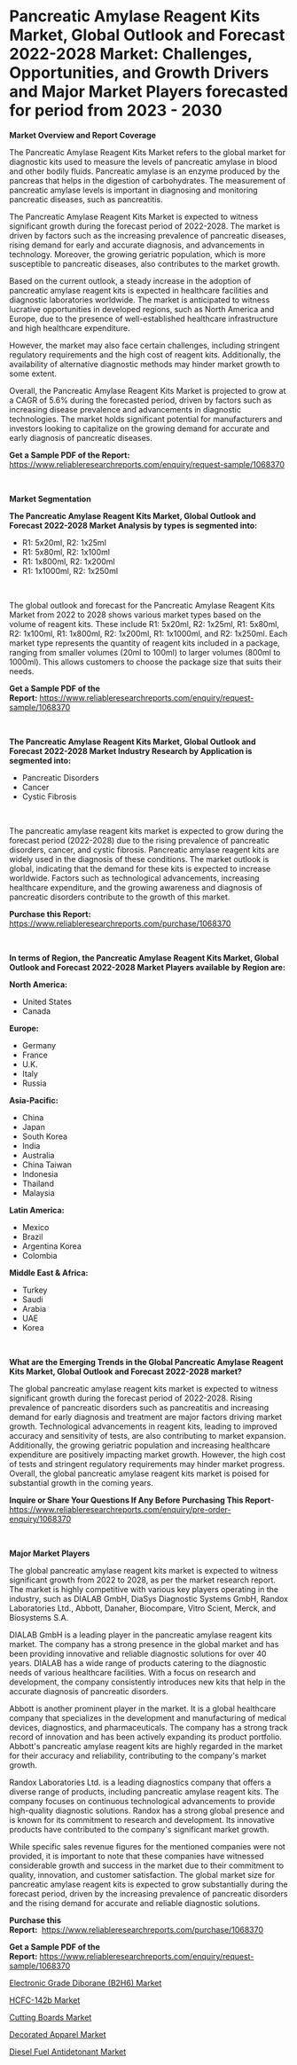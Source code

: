 <p><h1>Pancreatic Amylase Reagent Kits Market, Global Outlook and Forecast 2022-2028 Market: Challenges, Opportunities, and Growth Drivers and Major Market Players forecasted for period from 2023 - 2030</h1></p><p><strong>Market Overview and Report Coverage</strong></p>
<p><p>The Pancreatic Amylase Reagent Kits Market refers to the global market for diagnostic kits used to measure the levels of pancreatic amylase in blood and other bodily fluids. Pancreatic amylase is an enzyme produced by the pancreas that helps in the digestion of carbohydrates. The measurement of pancreatic amylase levels is important in diagnosing and monitoring pancreatic diseases, such as pancreatitis.</p><p>The Pancreatic Amylase Reagent Kits Market is expected to witness significant growth during the forecast period of 2022-2028. The market is driven by factors such as the increasing prevalence of pancreatic diseases, rising demand for early and accurate diagnosis, and advancements in technology. Moreover, the growing geriatric population, which is more susceptible to pancreatic diseases, also contributes to the market growth.</p><p>Based on the current outlook, a steady increase in the adoption of pancreatic amylase reagent kits is expected in healthcare facilities and diagnostic laboratories worldwide. The market is anticipated to witness lucrative opportunities in developed regions, such as North America and Europe, due to the presence of well-established healthcare infrastructure and high healthcare expenditure.</p><p>However, the market may also face certain challenges, including stringent regulatory requirements and the high cost of reagent kits. Additionally, the availability of alternative diagnostic methods may hinder market growth to some extent.</p><p>Overall, the Pancreatic Amylase Reagent Kits Market is projected to grow at a CAGR of 5.6% during the forecasted period, driven by factors such as increasing disease prevalence and advancements in diagnostic technologies. The market holds significant potential for manufacturers and investors looking to capitalize on the growing demand for accurate and early diagnosis of pancreatic diseases.</p></p>
<p><strong>Get a Sample PDF of the Report:</strong> <a href="https://www.reliableresearchreports.com/enquiry/request-sample/1068370">https://www.reliableresearchreports.com/enquiry/request-sample/1068370</a></p>
<p>&nbsp;</p>
<p><strong>Market Segmentation</strong></p>
<p><strong>The Pancreatic Amylase Reagent Kits Market, Global Outlook and Forecast 2022-2028 Market Analysis by types is segmented into:</strong></p>
<p><ul><li>R1: 5x20ml, R2: 1x25ml</li><li>R1: 5x80ml, R2: 1x100ml</li><li>R1: 1x800ml, R2: 1x200ml</li><li>R1: 1x1000ml, R2: 1x250ml</li></ul></p>
<p>&nbsp;</p>
<p><p>The global outlook and forecast for the Pancreatic Amylase Reagent Kits Market from 2022 to 2028 shows various market types based on the volume of reagent kits. These include R1: 5x20ml, R2: 1x25ml, R1: 5x80ml, R2: 1x100ml, R1: 1x800ml, R2: 1x200ml, R1: 1x1000ml, and R2: 1x250ml. Each market type represents the quantity of reagent kits included in a package, ranging from smaller volumes (20ml to 100ml) to larger volumes (800ml to 1000ml). This allows customers to choose the package size that suits their needs.</p></p>
<p><strong>Get a Sample PDF of the Report:</strong>&nbsp;<a href="https://www.reliableresearchreports.com/enquiry/request-sample/1068370">https://www.reliableresearchreports.com/enquiry/request-sample/1068370</a></p>
<p>&nbsp;</p>
<p><strong>The Pancreatic Amylase Reagent Kits Market, Global Outlook and Forecast 2022-2028 Market Industry Research by Application is segmented into:</strong></p>
<p><ul><li>Pancreatic Disorders</li><li>Cancer</li><li>Cystic Fibrosis</li></ul></p>
<p>&nbsp;</p>
<p><p>The pancreatic amylase reagent kits market is expected to grow during the forecast period (2022-2028) due to the rising prevalence of pancreatic disorders, cancer, and cystic fibrosis. Pancreatic amylase reagent kits are widely used in the diagnosis of these conditions. The market outlook is global, indicating that the demand for these kits is expected to increase worldwide. Factors such as technological advancements, increasing healthcare expenditure, and the growing awareness and diagnosis of pancreatic disorders contribute to the growth of this market.</p></p>
<p><strong>Purchase this Report:</strong>&nbsp; <a href="https://www.reliableresearchreports.com/purchase/1068370">https://www.reliableresearchreports.com/purchase/1068370</a></p>
<p>&nbsp;</p>
<p><strong>In terms of Region, the Pancreatic Amylase Reagent Kits Market, Global Outlook and Forecast 2022-2028 Market Players available by Region are:</strong></p>
<p>
    <p> <strong> North America: </strong>
        <ul>
            <li>United States</li>
            <li>Canada</li>
        </ul>
        </p> 
    <p> <strong> Europe: </strong>
        <ul>
            <li>Germany</li>
            <li>France</li>
            <li>U.K.</li>
            <li>Italy</li>
            <li>Russia</li>
        </ul>
        </p> 
    <p> <strong> Asia-Pacific: </strong>
        <ul>
            <li>China</li>
            <li>Japan</li>
            <li>South Korea</li>
            <li>India</li>
            <li>Australia</li>
            <li>China Taiwan</li>
            <li>Indonesia</li>
            <li>Thailand</li>
            <li>Malaysia</li>
        </ul>
        </p> 
    <p> <strong> Latin America: </strong>
        <ul>
            <li>Mexico</li>
            <li>Brazil</li>
            <li>Argentina Korea</li>
            <li>Colombia</li>
        </ul>
        </p> 
    <p> <strong> Middle East & Africa: </strong>
        <ul>
            <li>Turkey</li>
            <li>Saudi</li>
            <li>Arabia</li>
            <li>UAE</li>
            <li>Korea</li>
        </ul>
    </p>
    </p>
<p>&nbsp;</p>
<p><strong>What are the Emerging Trends in the Global Pancreatic Amylase Reagent Kits Market, Global Outlook and Forecast 2022-2028 market?</strong></p>
<p><p>The global pancreatic amylase reagent kits market is expected to witness significant growth during the forecast period of 2022-2028. Rising prevalence of pancreatic disorders such as pancreatitis and increasing demand for early diagnosis and treatment are major factors driving market growth. Technological advancements in reagent kits, leading to improved accuracy and sensitivity of tests, are also contributing to market expansion. Additionally, the growing geriatric population and increasing healthcare expenditure are positively impacting market growth. However, the high cost of tests and stringent regulatory requirements may hinder market progress. Overall, the global pancreatic amylase reagent kits market is poised for substantial growth in the coming years.</p></p>
<p><strong>Inquire or Share Your Questions If Any Before Purchasing This Report</strong>- <a href="https://www.reliableresearchreports.com/enquiry/pre-order-enquiry/1068370">https://www.reliableresearchreports.com/enquiry/pre-order-enquiry/1068370</a></p>
<p>&nbsp;</p>
<p><strong>Major Market Players</strong></p>
<p><p>The global pancreatic amylase reagent kits market is expected to witness significant growth from 2022 to 2028, as per the market research report. The market is highly competitive with various key players operating in the industry, such as DIALAB GmbH, DiaSys Diagnostic Systems GmbH, Randox Laboratories Ltd., Abbott, Danaher, Biocompare, Vitro Scient, Merck, and Biosystems S.A.</p><p>DIALAB GmbH is a leading player in the pancreatic amylase reagent kits market. The company has a strong presence in the global market and has been providing innovative and reliable diagnostic solutions for over 40 years. DIALAB has a wide range of products catering to the diagnostic needs of various healthcare facilities. With a focus on research and development, the company consistently introduces new kits that help in the accurate diagnosis of pancreatic disorders.</p><p>Abbott is another prominent player in the market. It is a global healthcare company that specializes in the development and manufacturing of medical devices, diagnostics, and pharmaceuticals. The company has a strong track record of innovation and has been actively expanding its product portfolio. Abbott's pancreatic amylase reagent kits are highly regarded in the market for their accuracy and reliability, contributing to the company's market growth.</p><p>Randox Laboratories Ltd. is a leading diagnostics company that offers a diverse range of products, including pancreatic amylase reagent kits. The company focuses on continuous technological advancements to provide high-quality diagnostic solutions. Randox has a strong global presence and is known for its commitment to research and development. Its innovative products have contributed to the company's significant market growth.</p><p>While specific sales revenue figures for the mentioned companies were not provided, it is important to note that these companies have witnessed considerable growth and success in the market due to their commitment to quality, innovation, and customer satisfaction. The global market size for pancreatic amylase reagent kits is expected to grow substantially during the forecast period, driven by the increasing prevalence of pancreatic disorders and the rising demand for accurate and reliable diagnostic solutions.</p></p>
<p><strong>Purchase this Report:</strong>&nbsp;&nbsp;<a href="https://www.reliableresearchreports.com/purchase/1068370">https://www.reliableresearchreports.com/purchase/1068370</a></p>
<p></p>
<p><strong>Get a Sample PDF of the Report:</strong>&nbsp;<a href="https://www.reliableresearchreports.com/enquiry/request-sample/1068370">https://www.reliableresearchreports.com/enquiry/request-sample/1068370</a></p>
<p><p><a href="https://www.reportprime.com/electronic-grade-diborane-b2h6-r546">Electronic Grade Diborane (B2H6) Market</a></p><p><a href="https://www.reportprime.com/hcfc-142b-r547">HCFC-142b Market</a></p><p><a href="https://www.linkedin.com/pulse/cutting-boards-market-size-share-amp-trends-analysis-wymof/">Cutting Boards Market</a></p><p><a href="https://www.linkedin.com/pulse/decorated-apparel-market-size-share-global-analysis-report-2023-e0jgf/">Decorated Apparel Market</a></p><p><a href="https://issuu.com/reportprime-2/docs/diesel-fuel-antidetonant-market-size-2030.pptx?fr=xKAE9_zU1NQ">Diesel Fuel Antidetonant Market</a></p></p>